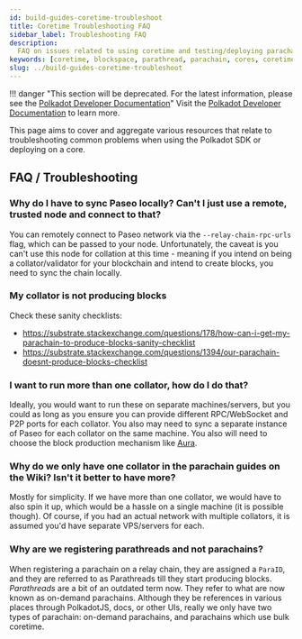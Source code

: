 ```yaml
---
id: build-guides-coretime-troubleshoot
title: Coretime Troubleshooting FAQ
sidebar_label: Troubleshooting FAQ
description:
  FAQ on issues related to using coretime and testing/deploying parachains using Polkadot SDK
keywords: [coretime, blockspace, parathread, parachain, cores, coretime, agile]
slug: ../build-guides-coretime-troubleshoot
---
```


!!! danger "This section will be deprecated. For the latest information, please see the [Polkadot Developer Documentation](https://docs.polkadot.com/)"
    Visit the [Polkadot Developer Documentation](https://docs.polkadot.com/) to learn more.

This page aims to cover and aggregate various resources that relate to troubleshooting common
problems when using the Polkadot SDK or deploying on a core.

## FAQ / Troubleshooting

### Why do I have to sync Paseo locally? Can't I just use a remote, trusted node and connect to that?

You can remotely connect to Paseo network via the `--relay-chain-rpc-urls` flag, which can be passed
to your node. Unfortunately, the caveat is you can't use this node for collation at this time -
meaning if you intend on being a collator/validator for your blockchain and intend to create blocks,
you need to sync the chain locally.

### My collator is not producing blocks

Check these sanity checklists:

- https://substrate.stackexchange.com/questions/178/how-can-i-get-my-parachain-to-produce-blocks-sanity-checklist
- https://substrate.stackexchange.com/questions/1394/our-parachain-doesnt-produce-blocks-checklist

### I want to run more than one collator, how do I do that?

Ideally, you would want to run these on separate machines/servers, but you could as long as you
ensure you can provide different RPC/WebSocket and P2P ports for each collator. You also may need to
sync a separate instance of Paseo for each collator on the same machine. You also will need to
choose the block production mechanism like
[Aura](https://substrate.stackexchange.com/questions/5572/production-like-parachain-setup-and-launch).

### Why do we only have one collator in the parachain guides on the Wiki? Isn't it better to have more?

Mostly for simplicity. If we have more than one collator, we would have to also spin it up, which
would be a hassle on a single machine (it is possible though). Of course, if you had an actual
network with multiple collators, it is assumed you'd have separate VPS/servers for each.

### Why are we registering parathreads and not parachains?

When registering a parachain on a relay chain, they are assigned a `ParaID`, and they are referred
to as Parathreads till they start producing blocks. _Parathreads_ are a bit of an outdated term now.
They refer to what are now known as on-demand parachains. Although they be references in various
places through PolkadotJS, docs, or other UIs, really we only have two types of parachain: on-demand
parachains, and parachains which use bulk coretime.
